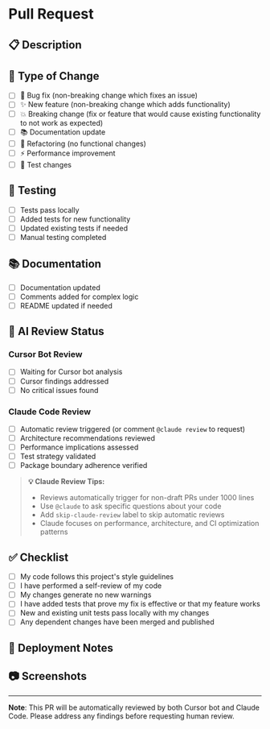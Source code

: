 # Pull Request

## 📋 Description
<!-- Describe what this PR does and why -->

## 🔄 Type of Change
- [ ] 🐛 Bug fix (non-breaking change which fixes an issue)
- [ ] ✨ New feature (non-breaking change which adds functionality)
- [ ] 💥 Breaking change (fix or feature that would cause existing functionality to not work as expected)
- [ ] 📚 Documentation update
- [ ] 🔧 Refactoring (no functional changes)
- [ ] ⚡ Performance improvement
- [ ] 🧪 Test changes

## 🧪 Testing
- [ ] Tests pass locally
- [ ] Added tests for new functionality
- [ ] Updated existing tests if needed
- [ ] Manual testing completed

## 📚 Documentation
- [ ] Documentation updated
- [ ] Comments added for complex logic
- [ ] README updated if needed

## 🤖 AI Review Status

### Cursor Bot Review
- [ ] Waiting for Cursor bot analysis
- [ ] Cursor findings addressed
- [ ] No critical issues found

### Claude Code Review
- [ ] Automatic review triggered (or comment `@claude review` to request)
- [ ] Architecture recommendations reviewed
- [ ] Performance implications assessed
- [ ] Test strategy validated
- [ ] Package boundary adherence verified

> **💡 Claude Review Tips:**
> - Reviews automatically trigger for non-draft PRs under 1000 lines
> - Use `@claude` to ask specific questions about your code
> - Add `skip-claude-review` label to skip automatic reviews
> - Claude focuses on performance, architecture, and CI optimization patterns

## ✅ Checklist
- [ ] My code follows this project's style guidelines
- [ ] I have performed a self-review of my code
- [ ] My changes generate no new warnings
- [ ] I have added tests that prove my fix is effective or that my feature works
- [ ] New and existing unit tests pass locally with my changes
- [ ] Any dependent changes have been merged and published

## 🚀 Deployment Notes
<!-- Any special deployment instructions or rollback procedures -->

## 📷 Screenshots
<!-- If applicable, add screenshots to help explain your changes -->

---

**Note**: This PR will be automatically reviewed by both Cursor bot and Claude Code. Please address any findings before requesting human review.
